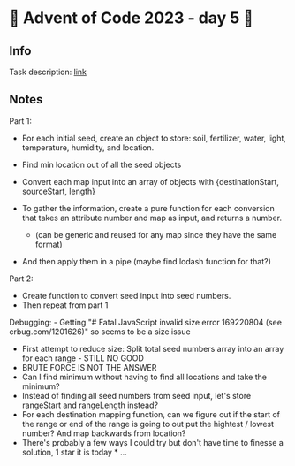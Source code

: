 # 🎄 Advent of Code 2023 - day 5 🎄

## Info

Task description: [link](https://adventofcode.com/2023/day/5)

## Notes
Part 1:
- For each initial seed, create an object to store: soil, fertilizer, water, light, temperature, humidity, and location.
- Find min location out of all the seed objects

- Convert each map input into an array of objects with {destinationStart, sourceStart, length}
- To gather the information, create a pure function for each conversion that takes an attribute number and map as input, and returns a number.
    - (can be generic and reused for any map since they have the same format)
- And then apply them in a pipe (maybe find lodash function for that?)

Part 2:
- Create function to convert seed input into seed numbers.
- Then repeat from part 1

 Debugging: - Getting "# Fatal JavaScript invalid size error 169220804 (see crbug.com/1201626)" so seems to be a size issue
 - First attempt to reduce size: Split total seed numbers array into an array for each range - STILL NO GOOD 
 - BRUTE FORCE IS NOT THE ANSWER
 - Can I find minimum without having to find all locations and take the minimum?
 - Instead of finding all seed numbers from seed input, let's store rangeStart and rangeLength instead?
 - For each destination mapping function, can we figure out if the start of the range or end of the range is going to out put the hightest / lowest number? And map backwards from location?
 - There's probably a few ways I could try but don't have time to finesse a solution, 1 star it is today *
...